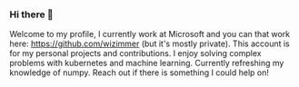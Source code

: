 ### Hi there 👋

<!--
**WillLZman/WillLZman** is a ✨ _special_ ✨ repository because its `README.md` (this file) appears on your GitHub profile.

Here are some ideas to get you started:

- 🔭 I’m currently working on ...
- 🌱 I’m currently learning ...
- 👯 I’m looking to collaborate on ...
- 🤔 I’m looking for help with ...
- 💬 Ask me about ...
- 📫 How to reach me: ...
- 😄 Pronouns: ...
- ⚡ Fun fact: ...
-->

Welcome to my profile, I currently work at Microsoft and you can that work here: https://github.com/wizimmer (but it's mostly private). This account is for my personal projects and contributions. I enjoy solving complex problems with kubernetes and machine learning. Currently refreshing my knowledge of numpy. Reach out if there is something I could help on!
